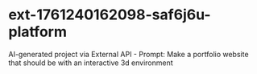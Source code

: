# ext-1761240162098-saf6j6u-platform
AI-generated project via External API - Prompt: Make a portfolio website that should be with an interactive 3d environment
